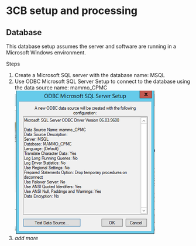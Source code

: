 # 3CB setup and processing

## Database

This database setup assumes the server and software are running in a Microsoft Windows environment.

Steps
1. Create a Microsoft SQL server with the database name:
MSQL
2. Use ODBC Microsoft SQL Server Setup to connect to the database using the data source name:
mammo_CPMC
![ODBC setup example](odbcSetup.png)
3. _add more_